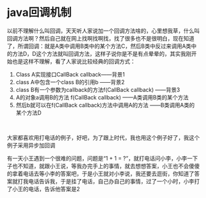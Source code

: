 # java回调机制

以前不理解什么叫回调，天天听人家说加一个回调方法啥的，心里想我草，什么叫回调方法啊？然后自己就在网上找啊找啊找，找了很多也不是很明白，现在知道了，所谓回调：就是A类中调用B类中的某个方法C，然后B类中反过来调用A类中的方法D，D这个方法就叫回调方法，这样子说你是不是有点晕晕的，其实我刚开始也是这样不理解，看了人家说比较经典的回调方式：



1. Class A实现接口CallBack callback——背景1
1. class A中包含一个class B的引用b ——背景2
1. class B有一个参数为callback的方法f(CallBack callback) ——背景3
1. A的对象a调用B的方法 f(CallBack callback) ——A类调用B类的某个方法 
1. 然后b就可以在f(CallBack callback)方法中调用A的方法 ——B类调用A类的某个方法D
<br>

大家都喜欢用打电话的例子，好吧，为了跟上时代，我也用这个例子好了，我这个例子采用异步加回调

有一天小王遇到一个很难的问题，问题是“1 + 1 = ?”，就打电话问小李，小李一下子也不知道，就跟小王说，等我办完手上的事情，就去想想答案，小王也不会傻傻的拿着电话去等小李的答案吧，于是小王就对小李说，我还要去逛街，你知道了答案就打我电话告诉我，于是挂了电话，自己办自己的事情，过了一个小时，小李打了小王的电话，告诉他答案是2